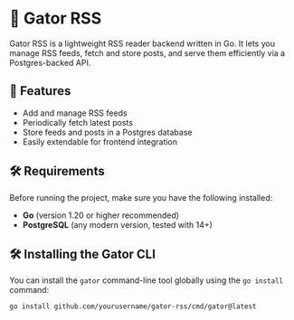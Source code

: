 # 📰 Gator RSS

Gator RSS is a lightweight RSS reader backend written in Go. It lets you manage RSS feeds, fetch and store posts, and serve them efficiently via a Postgres-backed API.

## 🚀 Features

- Add and manage RSS feeds  
- Periodically fetch latest posts  
- Store feeds and posts in a Postgres database  
- Easily extendable for frontend integration  

## 🛠 Requirements

Before running the project, make sure you have the following installed:

- **Go** (version 1.20 or higher recommended)  
- **PostgreSQL** (any modern version, tested with 14+)

## 🛠 Installing the Gator CLI

You can install the `gator` command-line tool globally using the `go install` command:

```bash
go install github.com/yourusername/gator-rss/cmd/gator@latest
```
